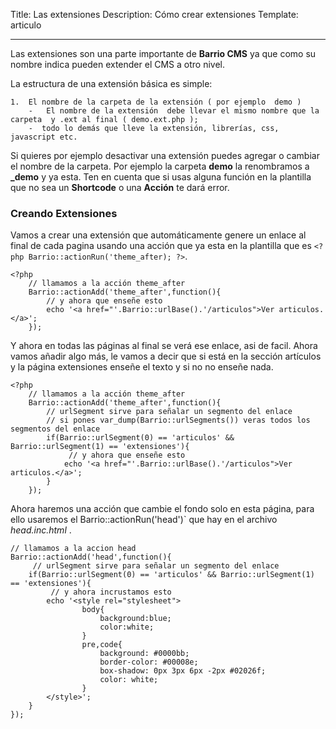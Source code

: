 Title: Las extensiones
Description:  Cómo crear extensiones
Template: articulo

----


Las extensiones son una parte importante de **Barrio CMS** ya que como su nombre indica pueden extender el CMS a otro nivel.

La estructura de una extensión básica es simple:


    1.  El nombre de la carpeta de la extensión ( por ejemplo  demo )
        -   El nombre de la extensión  debe llevar el mismo nombre que la carpeta  y .ext al final ( demo.ext.php );
        -  todo lo demás que lleve la extensión, librerías, css, javascript etc.


Si quieres por ejemplo desactivar  una extensión puedes agregar  o cambiar el nombre de la carpeta. Por ejemplo  la carpeta  **demo**  la renombramos a **_demo** y ya esta. Ten en cuenta que si usas alguna función en la plantilla que no sea un **Shortcode** o una **Acción**  te  dará error.


### Creando Extensiones


Vamos a crear una extensión que automáticamente genere un enlace al final de cada pagina usando una acción que ya esta en la plantilla que es  `<?php Barrio::actionRun('theme_after); ?>`.


    <?php
        // llamamos a la acción theme_after
        Barrio::actionAdd('theme_after',function(){
            // y ahora que enseñe esto
            echo '<a href="'.Barrio::urlBase().'/articulos">Ver articulos.</a>';
        });


Y ahora en todas las páginas al final se verá ese enlace, asi de facil.
Ahora vamos añadir algo más, le vamos a decir que si está en la sección artículos y  la página extensiones enseñe el texto y si no no enseñe nada.


    <?php
        // llamamos a la acción theme_after
        Barrio::actionAdd('theme_after',function(){
            // urlSegment sirve para señalar un segmento del enlace
            // si pones var_dump(Barrio::urlSegments()) veras todos los segmentos del enlace
            if(Barrio::urlSegment(0) == 'articulos' && Barrio::urlSegment(1) == 'extensiones'){
                 // y ahora que enseñe esto
                echo '<a href="'.Barrio::urlBase().'/articulos">Ver articulos.</a>';
            }
        });

Ahora haremos una acción que cambie el fondo solo en esta página, para ello usaremos  el  Barrio::actionRun('head')` que hay en el archivo _head.inc.html_ .

    // llamamos a la accion head
    Barrio::actionAdd('head',function(){
         // urlSegment sirve para señalar un segmento del enlace
        if(Barrio::urlSegment(0) == 'articulos' && Barrio::urlSegment(1) == 'extensiones'){
             // y ahora incrustamos esto
            echo '<style rel="stylesheet">
                    body{
                        background:blue;
                        color:white;
                    }
                    pre,code{
                        background: #0000bb;
                        border-color: #00008e;
                        box-shadow: 0px 3px 6px -2px #02026f;
                        color: white;
                    }
            </style>';
        }
    });